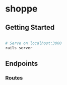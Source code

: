 # shoppe


## Getting Started

```bash

# Serve on localhost:3000
rails server
```
## Endpoints
### Routes

```